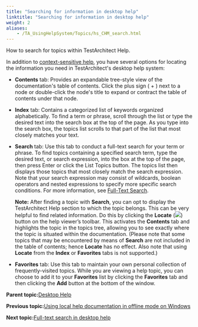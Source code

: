 ```yaml
--- 
title: "Searching for information in desktop help"
linktitle: "Searching for information in desktop help"
weight: 2
aliases: 
    - /TA_UsingHelpSystem/Topics/hs_CHM_search.html
---
```


How to search for topics within TestArchitect Help.

In addition to [context-sensitive help](/TA_UsingHelpSystem/Topics/hs_getting_help.html#section.context_sensitive_help), you have several options for locating the information you need in TestArchitect's desktop help system:

-   **Contents** tab: Provides an expandable tree-style view of the documentation's table of contents. Click the plus sign \( + \) next to a node or double-click the node's title to expand or contract the table of contents under that node.
-   **Index** tab: Contains a categorized list of keywords organized alphabetically. To find a term or phrase, scroll through the list or type the desired text into the search box at the top of the page. As you type into the search box, the topics list scrolls to that part of the list that most closely matches your text.

-   **Search** tab: Use this tab to conduct a full-text search for your term or phrase. To find topics containing a specified search term, type the desired text, or search expression, into the box at the top of the page, then press Enter or click the List Topics button. The topics list then displays those topics that most closely match the search expression. Note that your search expression may consist of wildcards, boolean operators and nested expressions to specify more specific search conditions. For more information, see [Full-Text Search](/TA_UsingHelpSystem/Topics/hs_CHM_full_text_search.html).

    **Note:** After finding a topic with **Search**, you can opt to display the TestArchitect Help section to which the topic belongs. This can be very helpful to find related information. Do this by clicking the **Locate** \(![](/images//Images/btn_locate.png)\) button on the help viewer’s toolbar. This activates the **Contents** tab and highlights the topic in the topics tree, allowing you to see exactly where the topic is situated within the documentation. \(Please note that some topics that may be encountered by means of **Search** are not included in the table of contents; hence **Locate** has no effect. Also note that using **Locate** from the **Index** or **Favorites** tabs is not supported.\)

-   **Favorites** tab: Use this tab to maintain your own personal collection of frequently-visited topics. While you are viewing a help topic, you can choose to add it to your **Favorites** list by clicking the **Favorites** tab and then clicking the **Add** button at the bottom of the window.

**Parent topic:**[Desktop Help](/TA_UsingHelpSystem/Topics/hs_CHM.html)

**Previous topic:**[Using local help documentation in offline mode on Windows](/TA_UsingHelpSystem/Topics/hs_local_help_Windows.html)

**Next topic:**[Full-text search in desktop help](/TA_UsingHelpSystem/Topics/hs_CHM_full_text_search.html)

